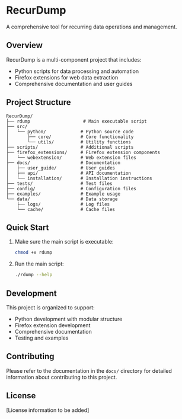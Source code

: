 # RecurDump

A comprehensive tool for recurring data operations and management.

## Overview

RecurDump is a multi-component project that includes:
- Python scripts for data processing and automation
- Firefox extensions for web data extraction
- Comprehensive documentation and user guides

## Project Structure

```
RecurDump/
├── rdump                    # Main executable script
├── src/
│   └── python/             # Python source code
│       ├── core/           # Core functionality
│       └── utils/          # Utility functions
├── scripts/                # Additional scripts
├── firefox_extensions/     # Firefox extension components
│   └── webextension/       # Web extension files
├── docs/                   # Documentation
│   ├── user_guide/         # User guides
│   ├── api/                # API documentation
│   └── installation/       # Installation instructions
├── tests/                  # Test files
├── config/                 # Configuration files
├── examples/               # Example usage
└── data/                   # Data storage
    ├── logs/               # Log files
    └── cache/              # Cache files
```

## Quick Start

1. Make sure the main script is executable:
   ```bash
   chmod +x rdump
   ```

2. Run the main script:
   ```bash
   ./rdump --help
   ```

## Development

This project is organized to support:
- Python development with modular structure
- Firefox extension development
- Comprehensive documentation
- Testing and examples

## Contributing

Please refer to the documentation in the `docs/` directory for detailed information about contributing to this project.

## License

[License information to be added] 